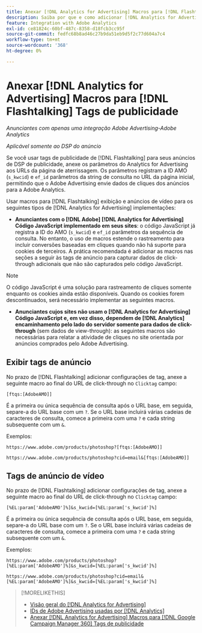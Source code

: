 ```yaml
---
title: Anexar [!DNL Analytics for Advertising] Macros para [!DNL Flashtalking] Tags de publicidade
description: Saiba por que e como adicionar [!DNL Analytics for Advertising] macros para o seu [!DNL Flashtalking] tags de publicidade
feature: Integration with Adobe Analytics
exl-id: ce81824c-60bf-487c-8358-d18fcb3cc95f
source-git-commit: fedfc68b8ad46c27b9da51eb9d5f2c77d604a7c4
workflow-type: tm+mt
source-wordcount: '368'
ht-degree: 0%

---
```


# Anexar [!DNL Analytics for Advertising] Macros para [!DNL Flashtalking] Tags de publicidade

*Anunciantes com apenas uma integração Adobe Advertising-Adobe Analytics*

*Aplicável somente ao DSP do anúncio*

Se você usar tags de publicidade de [!DNL Flashtalking] para seus anúncios de DSP de publicidade, anexe os parâmetros do Analytics for Advertising aos URLs da página de aterrissagem. Os parâmetros registram a ID AMO (`s_kwcid`) e `ef_id` parâmetros da string de consulta no URL da página inicial, permitindo que o Adobe Advertising envie dados de cliques dos anúncios para a Adobe Analytics.

Usar macros para [!DNL Flashtalking] exibição e anúncios de vídeo para os seguintes tipos de [!DNL Analytics for Advertising] implementações:

* **Anunciantes com o [!DNL Adobe] [!DNL Analytics for Advertising] Código JavaScript implementado em seus sites**: o código JavaScript já registra a ID do AMO (`s_kwcid`) e `ef_id` parâmetros da sequência de consulta. No entanto, o uso de macros estende o rastreamento para incluir conversões baseadas em cliques quando não há suporte para cookies de terceiros. A prática recomendada é adicionar as macros nas seções a seguir às tags de anúncio para capturar dados de click-through adicionais que não são capturados pelo código JavaScript.

>[!NOTE]
>
>O código JavaScript é uma solução para rastreamento de cliques somente enquanto os cookies ainda estão disponíveis. Quando os cookies forem descontinuados, será necessário implementar as seguintes macros.

* **Anunciantes cujos sites não usam o [!DNL Analytics for Advertising] Código JavaScript e, em vez disso, dependem de [!DNL Analytics] encaminhamento pelo lado do servidor somente para dados de click-through** (sem dados de view-through): as seguintes macros são necessárias para relatar a atividade de cliques no site orientada por anúncios comprados pelo Adobe Advertising.

## Exibir tags de anúncio

No prazo de [!DNL Flashtalking] adicionar configurações de tag, anexe a seguinte macro ao final do URL de click-through no `Clicktag` campo:

```
[ftqs:[AdobeAMO]]
```

É a primeira ou única sequência de consulta após o URL base, em seguida, separe-a do URL base com um `?`. Se o URL base incluirá várias cadeias de caracteres de consulta, comece a primeira com uma `?` e cada string subsequente com um `&`.

Exemplos:

`https://www.adobe.com/products/photoshop?[ftqs:[AdobeAMO]]`

`https://www.adobe.com/products/photoshop?cid=email&[ftqs:[AdobeAMO]]`

## Tags de anúncio de vídeo

No prazo de [!DNL Flashtalking] adicionar configurações de tag, anexe a seguinte macro ao final do URL de click-through no `Clicktag` campo:

```
[%EL:param['AdobeAMO']%]&s_kwcid=[%EL:param['s_kwcid']%]
```

É a primeira ou única sequência de consulta após o URL base, em seguida, separe-a do URL base com um `?`. Se o URL base incluirá várias cadeias de caracteres de consulta, comece a primeira com uma `?` e cada string subsequente com um `&`.

Exemplos:

`https://www.adobe.com/products/photoshop?[%EL:param['AdobeAMO']%]&s_kwcid=[%EL:param['s_kwcid']%]`

`https://www.adobe.com/products/photoshop?cid=email&[%EL:param['AdobeAMO']%]&s_kwcid=[%EL:param['s_kwcid']%]`

>[!MORELIKETHIS]
>
>* [Visão geral do [!DNL Analytics for Advertising]](overview.md)
>* [IDs de Adobe Advertising usadas por [!DNL Analytics]](/help/integrations/analytics/ids.md)
>* [Anexar [!DNL Analytics for Advertising] Macros para [!DNL Google Campaign Manager 360] Tags de publicidade](/help/integrations/analytics/macros-google-campaign-manager.md)

